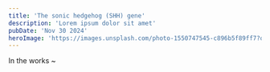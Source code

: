 ```yaml
---
title: 'The sonic hedgehog (SHH) gene'
description: 'Lorem ipsum dolor sit amet'
pubDate: 'Nov 30 2024'
heroImage: 'https://images.unsplash.com/photo-1550747545-c896b5f89ff7?q=80&w=2067&auto=format&fit=crop&ixlib=rb-4.0.3&' 
---
```


In the works ~
